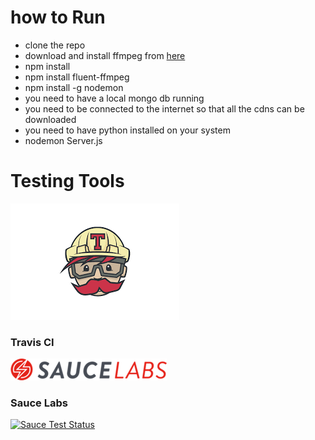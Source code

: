 # how to Run
  * clone the repo
  * download and install ffmpeg from [here](https://www.howtoforge.com/tutorial/ffmpeg-audio-conversion/)
  * npm install
  * npm install fluent-ffmpeg
  * npm install -g nodemon
  * you need to have a local mongo db running
  * you need to be connected to the internet so that all the cdns can be downloaded
  * you need to have python installed on your system
  * nodemon Server.js

# Testing Tools
 ![Travis Logo](https://github.com/AmmarahCassim/FullStackSolutionsCapstoneProject/blob/master/images/serveimage.png)
 ### Travis CI
 ![Sauce Labs Logo](https://github.com/AmmarahCassim/FullStackSolutionsCapstoneProject/blob/master/images/Sauce-Labs_Horiz_Red-Grey_RGB_250x35.png)
 ### Sauce Labs
 
 [![Sauce Test Status](https://saucelabs.com/buildstatus/AmmarahCassim)](https://saucelabs.com/u/AmmarahCassim)

